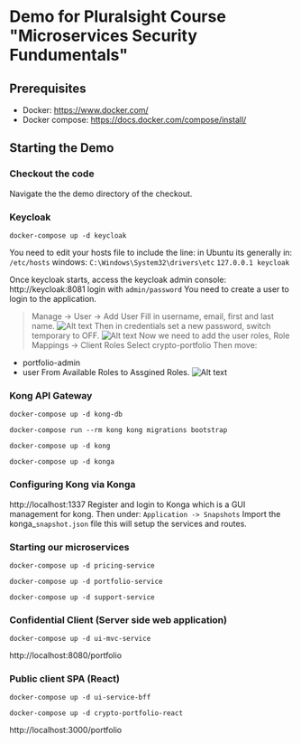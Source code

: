 # Demo for Pluralsight Course "Microservices Security Fundumentals"

## Prerequisites

- Docker:  https://www.docker.com/ 
- Docker compose: https://docs.docker.com/compose/install/ 

## Starting the Demo

### Checkout the code

Navigate the the demo directory of the checkout.

### Keycloak
```
docker-compose up -d keycloak
```
You need to edit your hosts file to include the line:
in Ubuntu its generally in: ```/etc/hosts```
windows: ```C:\Windows\System32\drivers\etc```
```127.0.0.1 keycloak```

Once keycloak starts, access the keycloak admin console: http://keycloak:8081
login with `admin/password`
You need to create a user to login to the application.

> Manage -> User -> Add User
Fill in username, email, first and last name.
![Alt text](img/add-user.png "Add New User")
> Then in credentials set a new password, switch temporary to OFF.
![Alt text](img/add-user-credentials.png "Update Credentials")
> Now we need to add the user roles, 
Role Mappings -> Client Roles
Select crypto-portfolio
Then move:
- portfolio-admin
- user
From Available Roles to Assgined Roles.
![Alt text](img/add-user-mappings.png "Update Credentials")

### Kong API Gateway

    docker-compose up -d kong-db

    docker-compose run --rm kong kong migrations bootstrap

    docker-compose up -d kong

    docker-compose up -d konga

### Configuring Kong via Konga
http://localhost:1337
Register and login to Konga which is a GUI management for kong.
Then under: `Application -> Snapshots`
Import the konga_`snapshot.json` file this will setup the services and routes.

### Starting our microservices

    docker-compose up -d pricing-service
    
    docker-compose up -d portfolio-service
    
    docker-compose up -d support-service

### Confidential Client (Server side web application)

    docker-compose up -d ui-mvc-service
   http://localhost:8080/portfolio

### Public client SPA (React) 

    docker-compose up -d ui-service-bff
    
    docker-compose up -d crypto-portfolio-react

http://localhost:3000/portfolio

